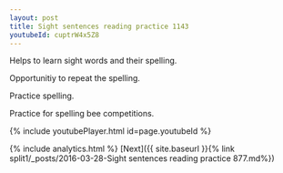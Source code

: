 ```yaml
---
layout: post
title: Sight sentences reading practice 1143
youtubeId: cuptrW4x5Z8
---
```

 
 
Helps to learn sight words and their spelling.

Opportunitiy to repeat the spelling. 

Practice spelling. 
 
Practice for spelling bee competitions. 
 
{% include youtubePlayer.html id=page.youtubeId %}
 
 
{% include analytics.html %} 
[Next]({{ site.baseurl }}{% link  split1/_posts/2016-03-28-Sight sentences reading practice 877.md%})
 
